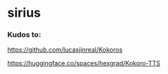 # sirius


### Kudos to:

https://github.com/lucasjinreal/Kokoros

https://huggingface.co/spaces/hexgrad/Kokoro-TTS
